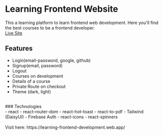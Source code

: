 # Learning Frontend Website <br>
This a learning platform to learn frontend web development. Here you'll find the best courses to be a frontend developer.
<br>
[Live Site](https://learning-frontend-development.web.app/)
<br>
## Features
- Login(email-password, google, github)
- Signup(email, password)
- Logout
- Courses on development
- Details of a course
- Private Route on checkout
- Theme (dark, light)
<br>
### Technologies
<br>
- react
- react-router-dom
- react-hot-toast
- react-to-pdf
- Tailwind (DaisyUI)
- Firebase Auth
- react-icons
- react-spinners
<br>
<br>
Visit here: https://learning-frontend-development.web.app/